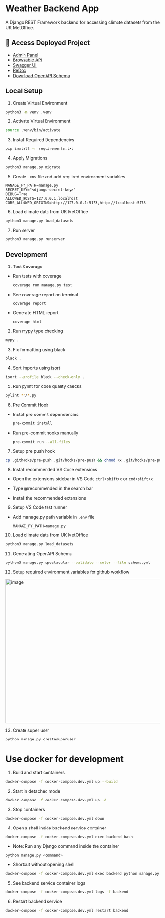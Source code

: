 # Weather Backend App

A Django REST Framework backend for accessing climate datasets from the UK MetOffice.

## 🚀 Access Deployed Project

- [Admin Panel](https://weatherapi.pythonanywhere.com/admin/)
- [Browsable API](https://weatherapi.pythonanywhere.com/api/climate/)
- [Swagger UI](https://weatherapi.pythonanywhere.com/api/schema/swagger-ui/)
- [ReDoc](https://weatherapi.pythonanywhere.com/api/schema/redoc/)
- [Download OpenAPI Schema](https://weatherapi.pythonanywhere.com/api/schema/)

## Local Setup

1. Create Virtual Environment

```sh
python3 -m venv .venv
```

2. Activate Virtual Environment

```bash
source .venv/bin/activate
```

3. Install Required Dependencies

```sh
pip install -r requirements.txt
```

4. Apply Migrations

```sh
python3 manage.py migrate
```

5. Create `.env` file and add required environment variables

```env
MANAGE_PY_PATH=manage.py
SECRET_KEY="<django-secret-key>"
DEBUG=True
ALLOWED_HOSTS=127.0.0.1,localhost
CORS_ALLOWED_ORIGINS=http://127.0.0.1:5173,http://localhost:5173
```

6. Load climate data from UK MetOffice

```sh
python3 manage.py load_datasets
```

7. Run server

```sh
python3 manage.py runserver
```

## Development

1. Test Coverage

- Run tests with coverage

  ```sh
  coverage run manage.py test
  ```

- See coverage report on terminal

  ```sh
  coverage report
  ```

- Generate HTML report

  ```sh
  coverage html
  ```

2. Run mypy type checking

```sh
mypy .
```

3. Fix formatting using black

```sh
black .
```

4. Sort imports using isort

```sh
isort --profile black --check-only .
```

5. Run pylint for code quality checks

```sh
pylint **/*.py
```

6. Pre Commit Hook

- Install pre commit dependencies

  ```sh
  pre-commit install
  ```

- Run pre-commit hooks manually

  ```sh
  pre-commit run --all-files
  ```

7. Setup pre push hook

```sh
cp .githooks/pre-push .git/hooks/pre-push && chmod +x .git/hooks/pre-push
```

8. Install recommended VS Code extensions

- Open the extensions sidebar in VS Code `ctrl+shift+x` or `cmd+shift+x`

- Type @recommended in the search bar

- Install the recommended extensions

9. Setup VS Code test runner

- Add manage.py path variable in `.env` file

  ```env
  MANAGE_PY_PATH=manage.py
  ```

10. Load climate data from UK MetOffice

```sh
python3 manage.py load_datasets
```

11. Generating OpenAPI Schema

```sh
python3 manage.py spectacular --validate --color --file schema.yml
```

12. Setup required environment variables for github workflow

<img width="1400" height="470" alt="image" src="https://github.com/user-attachments/assets/eb0a4fe3-afb4-4ca6-80aa-6e61ad58143f" />

13. Create super user

```sh
python manage.py createsuperuser
```

# Use docker for development

1. Build and start containers

```sh
docker-compose -f docker-compose.dev.yml up --build
```

2. Start in detached mode

```sh
docker-compose -f docker-compose.dev.yml up -d
```

3. Stop containers

```sh
docker-compose -f docker-compose.dev.yml down
```

4. Open a shell inside backend service container

```sh
docker-compose -f docker-compose.dev.yml exec backend bash
```

- Note: Run any Django command inside the container

```sh
python manage.py <command>
```

- Shortcut without opening shell

```sh
docker-compose -f docker-compose.dev.yml exec backend python manage.py <command>
```

5. See backend service container logs

```sh
docker-compose -f docker-compose.dev.yml logs -f backend
```

6. Restart backend service

```sh
docker-compose -f docker-compose.dev.yml restart backend
```

